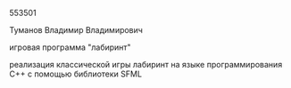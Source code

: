 553501

Туманов Владимир Владимирович

игровая программа "лабиринт"

реализация классической игры лабиринт на языке программирования С++ с помощью библиотеки SFML
